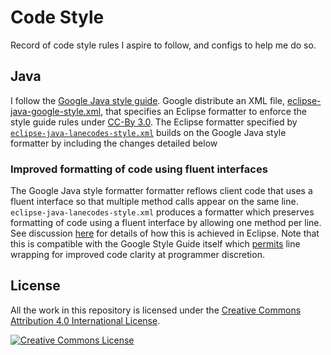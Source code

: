 # Code Style

Record of code style rules I aspire to follow, and configs to help me do so.

## Java

I follow the [Google Java style
guide](https://google.github.io/styleguide/javaguide.html). Google distribute
an XML file,
[eclipse-java-google-style.xml](https://github.com/google/styleguide/blob/gh-pages/eclipse-java-google-style.xml),
that specifies an Eclipse formatter to enforce the style guide rules under
[CC-By 3.0](https://creativecommons.org/licenses/by/3.0/). The Eclipse
formatter specified by
[`eclipse-java-lanecodes-style.xml`](./java/eclipse-java-lanecodes-style.xml)
builds on the Google Java style formatter by including the changes detailed
below

### Improved formatting of code using fluent interfaces

The Google Java style formatter formatter reflows client code that uses a
fluent interface so that multiple method calls appear on the same
line. `eclipse-java-lanecodes-style.xml` produces a formatter which preserves
formatting of code using a fluent interface by allowing one method per
line. See discussion [here](https://stackoverflow.com/questions/4172937) for
details of how this is achieved in Eclipse. Note that this is compatible with
the Google Style Guide itself which
[permits](https://google.github.io/styleguide/javaguide.html#s4.5-line-wrapping)
line wrapping for improved code clarity at programmer discretion.

## License

All the work in this repository is licensed under the [Creative Commons Attribution 4.0 International License](http://creativecommons.org/licenses/by/4.0/).

<a rel="license" href="http://creativecommons.org/licenses/by/4.0/">
	<img alt="Creative Commons License"
	     style="border-width:0"
		 src="https://i.creativecommons.org/l/by/4.0/88x31.png"/>
</a>
